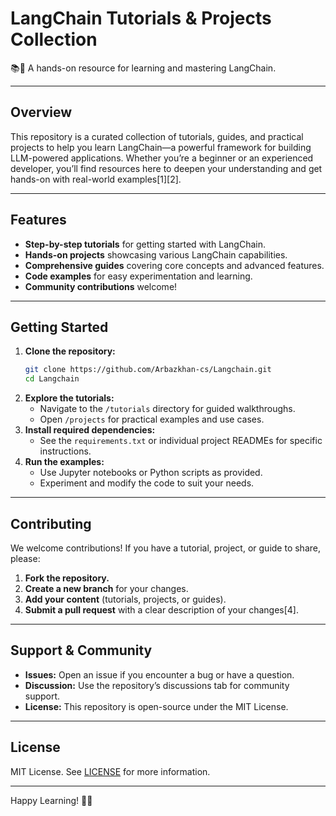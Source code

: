 # LangChain Tutorials & Projects Collection

📚🔗 A hands-on resource for learning and mastering LangChain.

---

## Overview

This repository is a curated collection of tutorials, guides, and practical projects to help you learn LangChain—a powerful framework for building LLM-powered applications. Whether you’re a beginner or an experienced developer, you’ll find resources here to deepen your understanding and get hands-on with real-world examples[1][2].

---

## Features

- **Step-by-step tutorials** for getting started with LangChain.
- **Hands-on projects** showcasing various LangChain capabilities.
- **Comprehensive guides** covering core concepts and advanced features.
- **Code examples** for easy experimentation and learning.
- **Community contributions** welcome!

---

## Getting Started

1. **Clone the repository:**
   ```bash
   git clone https://github.com/Arbazkhan-cs/Langchain.git
   cd Langchain
   ```
2. **Explore the tutorials:**
   - Navigate to the `/tutorials` directory for guided walkthroughs.
   - Open `/projects` for practical examples and use cases.
3. **Install required dependencies:**
   - See the `requirements.txt` or individual project READMEs for specific instructions.
4. **Run the examples:**
   - Use Jupyter notebooks or Python scripts as provided.
   - Experiment and modify the code to suit your needs.

---

## Contributing

We welcome contributions! If you have a tutorial, project, or guide to share, please:

1. **Fork the repository.**
2. **Create a new branch** for your changes.
3. **Add your content** (tutorials, projects, or guides).
4. **Submit a pull request** with a clear description of your changes[4].

---

## Support & Community

- **Issues:** Open an issue if you encounter a bug or have a question.
- **Discussion:** Use the repository’s discussions tab for community support.
- **License:** This repository is open-source under the MIT License.

---

## License

MIT License. See [LICENSE](LICENSE) for more information.

---

Happy Learning! 🦜🔗
